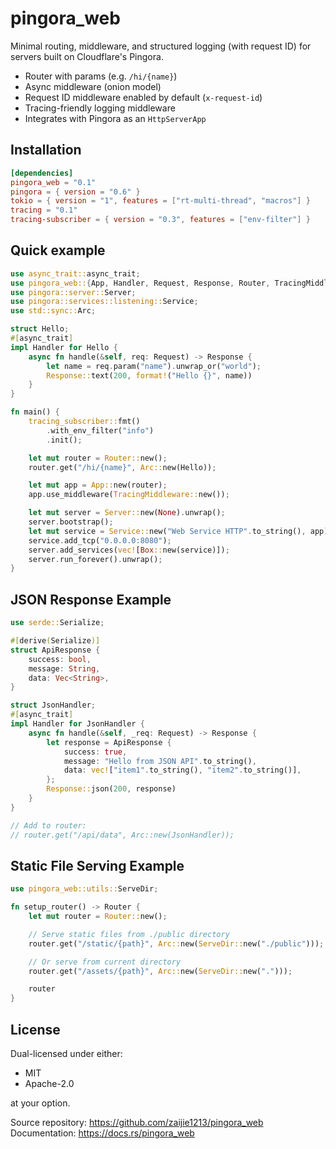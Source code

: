 # pingora_web

Minimal routing, middleware, and structured logging (with request ID) for servers built on Cloudflare's Pingora.

- Router with params (e.g. `/hi/{name}`)
- Async middleware (onion model)
- Request ID middleware enabled by default (`x-request-id`)
- Tracing-friendly logging middleware
- Integrates with Pingora as an `HttpServerApp`

## Installation

```toml
[dependencies]
pingora_web = "0.1"
pingora = { version = "0.6" }
tokio = { version = "1", features = ["rt-multi-thread", "macros"] }
tracing = "0.1"
tracing-subscriber = { version = "0.3", features = ["env-filter"] }
```

## Quick example

```rust
use async_trait::async_trait;
use pingora_web::{App, Handler, Request, Response, Router, TracingMiddleware};
use pingora::server::Server;
use pingora::services::listening::Service;
use std::sync::Arc;

struct Hello;
#[async_trait]
impl Handler for Hello {
    async fn handle(&self, req: Request) -> Response {
        let name = req.param("name").unwrap_or("world");
        Response::text(200, format!("Hello {}", name))
    }
}

fn main() {
    tracing_subscriber::fmt()
        .with_env_filter("info")
        .init();

    let mut router = Router::new();
    router.get("/hi/{name}", Arc::new(Hello));

    let mut app = App::new(router);
    app.use_middleware(TracingMiddleware::new());

    let mut server = Server::new(None).unwrap();
    server.bootstrap();
    let mut service = Service::new("Web Service HTTP".to_string(), app);
    service.add_tcp("0.0.0.0:8080");
    server.add_services(vec![Box::new(service)]);
    server.run_forever().unwrap();
}
```

## JSON Response Example

```rust
use serde::Serialize;

#[derive(Serialize)]
struct ApiResponse {
    success: bool,
    message: String,
    data: Vec<String>,
}

struct JsonHandler;
#[async_trait]
impl Handler for JsonHandler {
    async fn handle(&self, _req: Request) -> Response {
        let response = ApiResponse {
            success: true,
            message: "Hello from JSON API".to_string(),
            data: vec!["item1".to_string(), "item2".to_string()],
        };
        Response::json(200, response)
    }
}

// Add to router:
// router.get("/api/data", Arc::new(JsonHandler));
```

## Static File Serving Example

```rust
use pingora_web::utils::ServeDir;

fn setup_router() -> Router {
    let mut router = Router::new();

    // Serve static files from ./public directory
    router.get("/static/{path}", Arc::new(ServeDir::new("./public")));

    // Or serve from current directory
    router.get("/assets/{path}", Arc::new(ServeDir::new(".")));

    router
}
```

## License

Dual-licensed under either:
- MIT
- Apache-2.0

at your option.

Source repository: https://github.com/zaijie1213/pingora_web
Documentation: https://docs.rs/pingora_web
